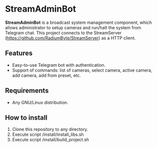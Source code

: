 # StreamAdminBot

**StreamAdminBot** is a broadcast system management component, which allows administrator to setup cameras and run/halt the system from Telegram chat. 
This project connects to the StreamServer (https://github.com/RadiumByte/StreamServer) as a HTTP client.

## Features

- Easy-to-use Telegram bot with authentication.
- Support of commands: list of cameras, select camera, active camera, add camera, add from preset, etc.

## Requirements
- Any GNU/Linux distribution.

## How to install
1) Clone this repository to any directory.
2) Execute script /install/install_libs.sh
3) Execute script /install/build_project.sh
